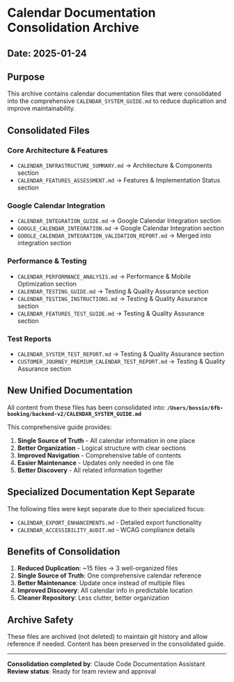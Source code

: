 # Calendar Documentation Consolidation Archive

## Date: 2025-01-24

## Purpose
This archive contains calendar documentation files that were consolidated into the comprehensive `CALENDAR_SYSTEM_GUIDE.md` to reduce duplication and improve maintainability.

## Consolidated Files

### Core Architecture & Features
- `CALENDAR_INFRASTRUCTURE_SUMMARY.md` → Architecture & Components section
- `CALENDAR_FEATURES_ASSESSMENT.md` → Features & Implementation Status section

### Google Calendar Integration  
- `CALENDAR_INTEGRATION_GUIDE.md` → Google Calendar Integration section
- `GOOGLE_CALENDAR_INTEGRATION.md` → Google Calendar Integration section
- `GOOGLE_CALENDAR_INTEGRATION_VALIDATION_REPORT.md` → Merged into integration section

### Performance & Testing
- `CALENDAR_PERFORMANCE_ANALYSIS.md` → Performance & Mobile Optimization section
- `CALENDAR_TESTING_GUIDE.md` → Testing & Quality Assurance section
- `CALENDAR_TESTING_INSTRUCTIONS.md` → Testing & Quality Assurance section
- `CALENDAR_FEATURES_TEST_GUIDE.md` → Testing & Quality Assurance section

### Test Reports
- `CALENDAR_SYSTEM_TEST_REPORT.md` → Testing & Quality Assurance section
- `CUSTOMER_JOURNEY_PREMIUM_CALENDAR_TEST_REPORT.md` → Testing & Quality Assurance section

## New Unified Documentation

All content from these files has been consolidated into:
**`/Users/bossio/6fb-booking/backend-v2/CALENDAR_SYSTEM_GUIDE.md`**

This comprehensive guide provides:
1. **Single Source of Truth** - All calendar information in one place
2. **Better Organization** - Logical structure with clear sections
3. **Improved Navigation** - Comprehensive table of contents
4. **Easier Maintenance** - Updates only needed in one file
5. **Better Discovery** - All related information together

## Specialized Documentation Kept Separate

The following files were kept separate due to their specialized focus:
- `CALENDAR_EXPORT_ENHANCEMENTS.md` - Detailed export functionality
- `CALENDAR_ACCESSIBILITY_AUDIT.md` - WCAG compliance details

## Benefits of Consolidation

1. **Reduced Duplication**: ~15 files → 3 well-organized files
2. **Single Source of Truth**: One comprehensive calendar reference  
3. **Better Maintenance**: Update once instead of multiple files
4. **Improved Discovery**: All calendar info in predictable location
5. **Cleaner Repository**: Less clutter, better organization

## Archive Safety

These files are archived (not deleted) to maintain git history and allow reference if needed. Content has been preserved in the consolidated guide.

---

**Consolidation completed by**: Claude Code Documentation Assistant  
**Review status**: Ready for team review and approval